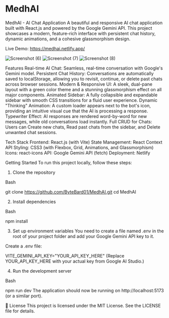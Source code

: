 # MedhAI

MedhAI - AI Chat Application
A beautiful and responsive AI chat application built with React.js and powered by the Google Gemini API. This project showcases a modern, feature-rich interface with persistent chat history, dynamic animations, and a cohesive glassmorphism design.

Live Demo: https://medhai.netlify.app/

![Screenshot (6)](https://github.com/user-attachments/assets/ada63b4c-f6c4-4ad6-b9a4-d30d809cd54a)
![Screenshot (7)](https://github.com/user-attachments/assets/2edd6bf8-3117-4c22-9bb0-e20b815e8607)
![Screenshot (8)](https://github.com/user-attachments/assets/c55d3dc0-d2b9-4ee6-ac16-3cfe8b55c70a)

Features
Real-time AI Chat: Seamless, real-time conversation with Google's Gemini model.
Persistent Chat History: Conversations are automatically saved to localStorage, allowing you to revisit, continue, or delete past chats across browser sessions.
Modern & Responsive UI: A sleek, dual-pane layout with a green color theme and a stunning glassmorphism effect on all major components.
Animated Sidebar: A fully collapsible and expandable sidebar with smooth CSS transitions for a fluid user experience.
Dynamic "Thinking" Animation: A custom loader appears next to the bot's icon, providing an intuitive visual cue that the AI is processing a response.
Typewriter Effect: AI responses are rendered word-by-word for new messages, while old conversations load instantly.
Full CRUD for Chats: Users can Create new chats, Read past chats from the sidebar, and Delete unwanted chat sessions.

Tech Stack
Frontend: React.js (with Vite)
State Management: React Context API
Styling: CSS3 (with Flexbox, Grid, Animations, and Glassmorphism)
Icons: react-icons
API: Google Gemini API (fetch)
Deployment: Netlify

Getting Started
To run this project locally, follow these steps:

1. Clone the repository

Bash

git clone https://github.com/ByteBard01/MedhAI.git
cd MedhAI 

2. Install dependencies

Bash

npm install 

3. Set up environment variables
You need to create a file named .env in the root of your project folder and add your Google Gemini API key to it.

Create a .env file:

VITE_GEMINI_API_KEY="YOUR_API_KEY_HERE"
(Replace YOUR_API_KEY_HERE with your actual key from Google AI Studio.)

4. Run the development server

Bash

npm run dev
The application should now be running on http://localhost:5173 (or a similar port).

📄 License
This project is licensed under the MIT License. See the LICENSE file for details.